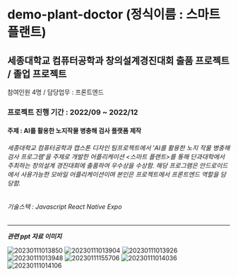 # demo-plant-doctor (정식이름 : 스마트플랜트)
## 세종대학교 컴퓨터공학과 창의설계경진대회 출품 프로젝트 / 졸업 프로젝트 
참여인원 4명 / 담당업무 : 프론트엔드 
### 프로젝트 진행 기간 : 2022/09 ~ 2022/12
#### 주제 : AI를 활용한 노지작물 병충해 검사 플랫폼 제작
###### 세종대학교 컴퓨터공학과 캡스톤 디자인 팀프로젝트에서 'AI를 활용한 노지 작물 병충해 검사 프로그램'을  주제로 개발한 어플리케이션 <스마트 플랜트>를 통해 단과대학에서 주최하는 창의설계 경진대회에 출품하여 우수상을 수상함. 해당 프로그램은 안드로이드에서 사용가능한 모바일 어플리케이션이며 본인은 프로젝트에서 프론트엔드 역할을 담당함. 
###### 기술스택 : Javascript React Native Expo
---
___관련 ppt 자료 이미지___

![20230111013850](https://user-images.githubusercontent.com/85095908/211610639-ffcfce70-6c31-4831-8b69-bd8b9b706a12.png)
![20230111013904](https://user-images.githubusercontent.com/85095908/211610651-f4d9ebb2-0d9b-441b-b3f2-3e6d0689c7d9.png)
![20230111013926](https://user-images.githubusercontent.com/85095908/211610658-3da0fc7b-9612-40e6-a328-acce5add7148.png)
![20230111013948](https://user-images.githubusercontent.com/85095908/211610665-d2691a0c-deb0-4d6f-81da-737df24d984c.png)
![20230111155706](https://user-images.githubusercontent.com/85095908/211738584-c8dc9148-6f48-45ec-8c92-9ee2f87a95f4.png)
![20230111014036](https://user-images.githubusercontent.com/85095908/211610673-d02fa511-f0db-4a3f-a5e3-2a2fee745abe.png)
![20230111014106](https://user-images.githubusercontent.com/85095908/211610677-71e5ce07-ee5b-40b6-9b7b-4b16b21618ff.png)

